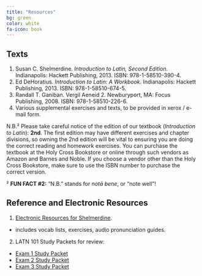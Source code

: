 ```yaml
---
title: "Resources"
bg: green
color: white
fa-icon: book
---
```


## Texts
1. Susan C. Shelmerdine. *Introduction to Latin, Second Edition.* Indianapolis: Hackett Publishing, 2013. ISBN: 978-1-58510-390-4.
2. Ed DeHoratius. *Introduction to Latin: A Workbook.* Indianapolis: Hackett Publishing, 2013. ISBN: 978-1-58510-674-5.
3. Randall T. Ganiban. Vergil Aeneid 2. Newburyport, MA: Focus Publishing, 2008. ISBN: 978-1-58510-226-6.
4. Various supplemental exercises and texts, to be provided in xerox / e-mail form.

N.B.² Please take careful notice of the edition of our textbook (*Introduction to Latin*): **2nd**. The first edition may have different exercises and chapter divisions, so owning the 2nd edition will be vital to ensuring you are doing the correct reading and homework exercises. You can purchase the textbook at the Holy Cross Bookstore or online through such vendors as Amazon and Barnes and Noble. If you choose a vendor other than the Holy Cross Bookstore, make sure to use the ISBN number to purchase the correct version.

² **FUN FACT #2:** “N.B.” stands for *notā bene*, or “note well”!

## Reference and Electronic Resources

1. [Electronic Resources for Shelmerdine](http://hackettpublishing.com/Resource_Pages/Shelmerdine_IntroToLatin/exercises.html).
  * includes vocab lists, exercises, audio pronunciation guides.
2. LATN 101 Study Packets for review:
  * [Exam 1 Study Packet](LATN102/files/LATN101-exam1.pdf)
  * [Exam 2 Study Packet](LATN102/files/LATN101-exam2.pdf)
  * [Exam 3 Study Packet](LATN102/files/LATN101-exam3.pdf)
